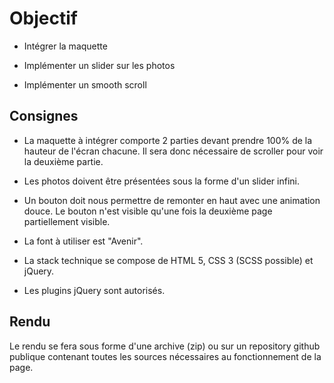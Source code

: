 # Objectif

- Intégrer la maquette

- Implémenter un slider sur les photos

- Implémenter un smooth scroll

## Consignes

- La maquette à intégrer comporte 2 parties devant prendre 100% de la hauteur de l'écran chacune.
Il sera donc nécessaire de scroller pour voir la deuxième partie.

- Les photos doivent être présentées sous la forme d'un slider infini.

- Un bouton doit nous permettre de remonter en haut avec une animation douce.
Le bouton n'est visible qu'une fois la deuxième page partiellement visible.

- La font à utiliser est "Avenir".

- La stack technique se compose de HTML 5, CSS 3 (SCSS possible) et jQuery.

- Les plugins jQuery sont autorisés.

## Rendu

Le rendu se fera sous forme d'une archive (zip) ou sur un repository github publique contenant toutes les sources nécessaires au fonctionnement de la page.
